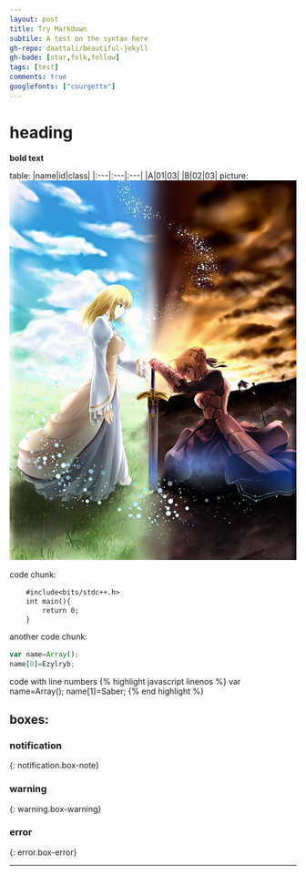 ```yaml
---
layout: post
title: Try Markdown
subtile: A test on the syntax here
gh-repo: daattali/beautiful-jekyll
gh-bade: [star,folk,follow]
tags: [test]
comments: true
googlefonts: ["courgette"]
---
```


# heading

**bold text**

table:
|name|id|class|
|:---|:---|:---|
|A|01|03|
|B|02|03|
picture:
![saber](../img/comlex.jpg)

code chunk:

~~~
    #include<bits/stdc++.h>
    int main(){
        return 0;
    }
~~~

another code chunk:

```javascript
var name=Array();
name[0]=Ezylryb;
```

code with line numbers
{% highlight javascript linenos %}
var name=Array();
name[1]=Saber;
{% end highlight %}

## boxes:

### notification

{: notification.box-note}

### warning

{: warning.box-warning}

### error

{: error.box-error}

***